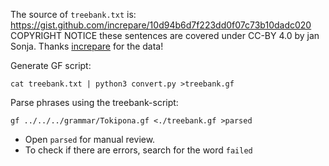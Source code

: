 The source of `treebank.txt` is:
https://gist.github.com/increpare/10d94b6d7f223dd0f07c73b10dadc020
COPYRIGHT NOTICE these sentences are covered under CC-BY 4.0 by jan Sonja.
Thanks [increpare](https://github.com/increpare/) for the data!

Generate GF script:

    cat treebank.txt | python3 convert.py >treebank.gf

Parse phrases using the treebank-script:

    gf ../../../grammar/Tokipona.gf <./treebank.gf >parsed

* Open `parsed` for manual review.
* To check if there are errors, search for the word `failed`
